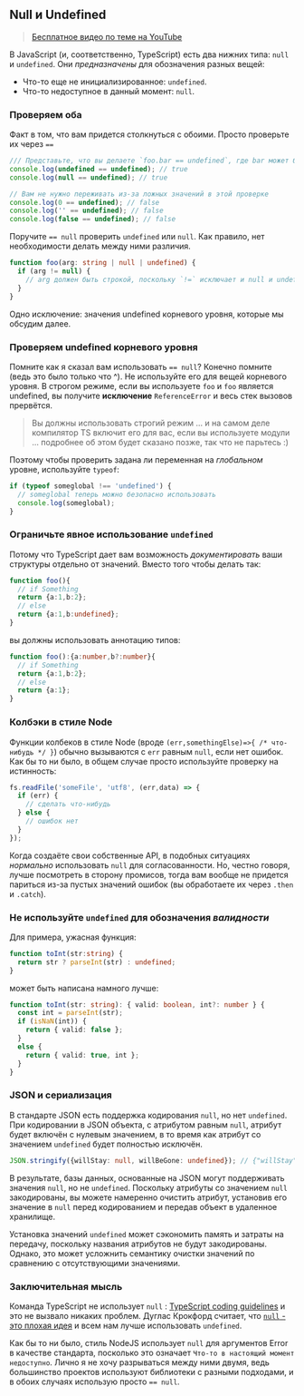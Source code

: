 ## Null и Undefined

> [Бесплатное видео по теме на YouTube](https://www.youtube.com/watch?v=kaUfBNzuUAI)

В JavaScript (и, соответственно, TypeScript) есть два нижних типа: `null` и `undefined`. Они *предназначены* для обозначения разных вещей:

* Что-то еще не инициализированное: `undefined`.
* Что-то недоступное в данный момент: `null`.


### Проверяем оба

Факт в том, что вам придется столкнуться с обоими. Просто проверьте их через `==`

```ts
/// Представьте, что вы делаете `foo.bar == undefined`, где bar может быть одним из:
console.log(undefined == undefined); // true
console.log(null == undefined); // true

// Вам не нужно переживать из-за ложных значений в этой проверке
console.log(0 == undefined); // false
console.log('' == undefined); // false
console.log(false == undefined); // false
```
Поручите `== null` проверить `undefined` или `null`. Как правило, нет необходимости делать между ними различия.

```ts
function foo(arg: string | null | undefined) {
  if (arg != null) {
    // arg должен быть строкой, поскольку `!=` исключает и null и undefined.
  }
}
```

Одно исключение: значения undefined корневого уровня, которые мы обсудим далее.

### Проверяем undefined корневого уровня

Помните как я сказал вам использовать `== null`? Конечно помните (ведь это было только что ^). Не используйте его для вещей корневого уровня. В строгом режиме, если вы используете `foo` и `foo` является undefined, вы получите **исключение** `ReferenceError` и весь стек вызовов прервётся.

> Вы должны использовать строгий режим ... и на самом деле компилятор TS включит его для вас, если вы используете модули ... подробнее об этом будет сказано позже, так что не парьтесь :)

Поэтому чтобы проверить задана ли переменная на *глобальном* уровне, используйте `typeof`:

```ts
if (typeof someglobal !== 'undefined') {
  // someglobal теперь можно безопасно использовать
  console.log(someglobal);
}
```

### Ограничьте явное использование `undefined`
Потому что TypeScript дает вам возможность *документировать* ваши структуры отдельно от значений. Вместо того чтобы делать так:
```ts
function foo(){
  // if Something
  return {a:1,b:2};
  // else
  return {a:1,b:undefined};
}
```
вы должны использовать аннотацию типов:
```ts
function foo():{a:number,b?:number}{
  // if Something
  return {a:1,b:2};
  // else
  return {a:1};
}
```

### Колбэки в стиле Node
Функции колбеков в стиле Node (вроде `(err,somethingElse)=>{ /* что-нибудь */ }`) обычно вызываются с `err` равным `null`, если нет ошибок. Как бы то ни было, в общем случае просто используйте проверку на истинность:
```ts
fs.readFile('someFile', 'utf8', (err,data) => {
  if (err) {
    // сделать что-нибудь
  } else {
    // ошибок нет
  }
});
```
Когда создаёте свои собственные API, в подобных ситуациях *нормально* использовать `null`  для согласованности. Но, честно говоря, лучше посмотреть в сторону промисов, тогда вам вообще не придется париться из-за пустых значений ошибок (вы обработаете их через `.then` и `.catch`).

### Не используйте `undefined` для обозначения *валидности*

Для примера, ужасная функция:

```ts
function toInt(str:string) {
  return str ? parseInt(str) : undefined;
}
```
может быть написана намного лучше:
```ts
function toInt(str: string): { valid: boolean, int?: number } {
  const int = parseInt(str);
  if (isNaN(int)) {
    return { valid: false };
  }
  else {
    return { valid: true, int };
  }
}
```

### JSON и сериализация

В стандарте JSON есть поддержка кодирования `null`, но нет `undefined`. При кодировании в JSON объекта, с атрибутом равным `null`, атрибут будет включён с нулевым значением, в то время как атрибут со значением `undefined` будет полностью исключён.

```ts
JSON.stringify({willStay: null, willBeGone: undefined}); // {"willStay":null}
```

В результате, базы данных, основанные на JSON могут поддерживать значения `null`, но не `undefined`. Поскольку атрибуты со значением `null` закодированы, вы можете намеренно очистить атрибут, установив его значение в `null` перед кодированием и передав объект в удаленное хранилище.

Установка значений `undefined` может сэкономить память и затраты на передачу, поскольку названия атрибутов не будут закодированы. Однако, это может усложнить семантику очистки значений по сравнению с отсутствующими значениями.

### Заключительная мысль
Команда TypeScript не использует `null` : [TypeScript coding guidelines](https://github.com/Microsoft/TypeScript/wiki/Coding-guidelines#null-and-undefined) и это не вызвало никаких проблем. Дуглас Крокфорд считает, что [`null` - это плохая идея](https://www.youtube.com/watch?v=PSGEjv3Tqo0&feature=youtu.be&t=9m21s) и всем нам лучше использовать `undefined`.

Как бы то ни было, стиль NodeJS использует `null` для аргументов Error в качестве стандарта, посколько это означает `Что-то в настоящий момент недоступно`. Лично я не хочу разрываться между ними двумя, ведь большинство проектов используют библиотеки с разными подходами, и в обоих случаях использую просто `== null`.
